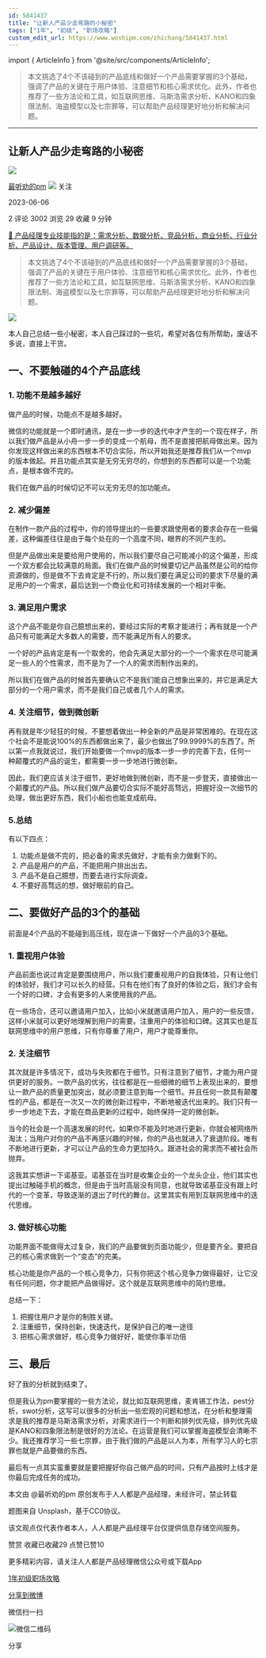```yaml
---
id: 5841437
title: "让新人产品少走弯路的小秘密"
tags: ["1年", "初级", "职场攻略"]
custom_edit_url: https://www.woshipm.com/zhichang/5841437.html
---
```

import { ArticleInfo } from '@site/src/components/ArticleInfo';

<ArticleInfo
    author="最听劝的pm"
    authorLink="https://www.woshipm.com/u/1513614"
    published="2023-06-06"
    views={3002}
    comments={2}
    collects={29}
/>

> 本文挑选了4个不该碰到的产品底线和做好一个产品需要掌握的3个基础，强调了产品的关键在于用户体验、注意细节和核心需求优化。此外，作者也推荐了一些方法论和工具，如互联网思维、马斯洛需求分析、KANO和四象限法制、海盗模型以及七宗罪等，可以帮助产品经理更好地分析和解决问题。

---

## 让新人产品少走弯路的小秘密

[![](https://static.woshipm.com/view/woshipm_api_def_20230427111515_1586.png?imageView2/1/w/72/h/72/q/100)](https://www.woshipm.com/u/1513614)

[最听劝的pm](https://www.woshipm.com/u/1513614) ![](https://static.woshipm.com/tag/1101_1@2x.png) 关注

2023-06-06

2 评论 3002 浏览 29 收藏 9 分钟

[🔗 产品经理专业技能指的是：需求分析、数据分析、竞品分析、商业分析、行业分析、产品设计、版本管理、用户调研等。](https://ke.qidianla.com/courses/90pm)

> 本文挑选了4个不该碰到的产品底线和做好一个产品需要掌握的3个基础，强调了产品的关键在于用户体验、注意细节和核心需求优化。此外，作者也推荐了一些方法论和工具，如互联网思维、马斯洛需求分析、KANO和四象限法制、海盗模型以及七宗罪等，可以帮助产品经理更好地分析和解决问题。

![](https://image.woshipm.com/2023/04/17/55aeb714-dcf5-11ed-897e-00163e0b5ff3.png)

本人自己总结一些小秘密，本人自己踩过的一些坑，希望对各位有所帮助，废话不多说，直接上干货。

## 一、不要触碰的4个产品底线

### 1\. 功能不是越多越好

做产品的时候，功能点不是越多越好。

微信的功能就是一个即时通讯，是在一步一步的迭代中才产生的一个现在样子，所以我们做产品是从小舟一步一步的变成一个航母，而不是直接把航母做出来。因为你发现这样做出来的东西根本不切合实际，所以开始我还是推荐我们从一个mvp的版本做起。并且功能点其实是无穷无穷尽的，你想到的东西都可以是一个功能点，是根本做不完的。

我们在做产品的时候切记不可以无穷无尽的加功能点。

### 2\. 减少偏差

在制作一款产品的过程中，你的领导提出的一些要求跟使用者的要求会存在一些偏差，这种偏差往往是由于每个处在的一个高度不同，眼界的不同产生的。

但是产品做出来是要给用户使用的，所以我们要尽自己可能减小的这个偏差，形成一个双方都会比较满意的局面。我们在做产品的时候要切记产品虽然是公司的给你资源做的，但是做不下去肯定是不行的，所以我们要在满足公司的要求下尽量的满足用户的一个需求，最后达到一个商业化和可持续发展的一个相对平衡。

### 3\. 满足用户需求

这个产品不能是你自己臆想出来的，要经过实际的考察才能进行；再有就是一个产品只有可能满足大多数人的需要，而不能满足所有人的要求。

一个好的产品肯定是有一个取舍的，他会先满足大部分的一个一个需求在尽可能满足一些人的个性需求，而不是为了一个人的需求而制作出来的。

所以我们在做产品的时候首先要确认它不是我们能自己想象出来的，并它是满足大部分的一个用户需求，而不是我们自己或者几个人的需求。

### 4\. 关注细节，做到微创新

再有就是年少轻狂的时候，不要想着做出一种全新的产品是非常困难的。在现在这个社会不是能说100%的东西都做出来了，最少也做出了99.9999%的东西了。所以第一点我就说过，我们开始要做一个mvp的版本一步一步的完善下去，任何一种颠覆式的产品的诞生，都需要一步一步地进行微创新。

因此，我们更应该关注于细节，更好地做到微创新，而不是一步登天，直接做出一个颠覆式的产品。所以我们做产品要切合实际不能好高骛远，把握好没一次细节的处理，做出更好东西，我们小船也也能变成航母。

### 5.总结

有以下四点：

1.  功能点是做不完的，把必备的需求先做好，才能有余力做剩下的。
2.  产品是用户的产品，不能把用户排出出去。
3.  产品不是自己臆想，而要去进行实际调查。
4.  不要好高骛远的想，做好眼前的自己。

## 二、要做好产品的3个的基础

前面是4个产品的不能碰到高压线，现在讲一下做好一个产品的3个基础。

### 1\. 重视用户体验

产品前面也说过肯定是要围绕用户，所以我们要重视用户的自我体验，只有让他们的体验好，我们才可以长久的经营。只有在他们有了良好的体验之后，我们才会有一个好的口碑，才会有更多的人来使用我的产品。

在一些场合，还可以邀请用户加入，比如小米就邀请用户加入，用户的一些反馈，这样小米就可以更好地理解到用户的需要。注重用户的体验和口碑。这其实也是互联网思维中的用户思维，只有你尊重了用户，用户才能尊重你。

### 2\. 关注细节

其次就是许多情况下，成功与失败都在于细节。只有注意到了细节，才能为用户提供更好的服务。一款产品的优劣，往往都是在一些细微的细节上表现出来的，要想让一款产品的质量更加突出，就必须要注意到每一个细节。并且任何一款具有颠覆性的产品，都是在一次又一次的微创新过程中，不断地被迭代出来的。我们只有一步一步地走下去，才能在商品更新的过程中，始终保持一定的微创新。

当今的社会是一个高速发展的时代，如果你不能及时地进行更新，你就会被网络所淘汰；当用户对你的产品不再感兴趣的时候，你的产品也就进入了衰退阶段。唯有不断地进行更新，才可以让产品的生命力更加持久。跟进社会的需求而不被社会所抛弃。

这我其实想讲一下诺基亚。诺基亚在当时是收集企业的一个龙头企业，他们其实也提出过触碰手机的概念，但是由于当时高层没有同意，也就导致诺基亚没有跟上时代的一个变革，导致逐渐的退出了时代的舞台。这里其实有用到互联网思维中的迭代思维。

### 3\. 做好核心功能

功能界面不能做得太过复杂，我们的产品要做到页面功能少，但是要齐全。要把自己的核心需求做到一个“变态”的完美。

核心功能是你产品的一个核心竞争力，只有你把这个核心竞争力做得最好，让它没有任何问题，你才能把产品做得好。这个就是互联网思维中的简约思维。

总结一下：

1.  把握住用户才是你的制胜关键。
2.  注重细节，保持创新，快速迭代，是保护自己的唯一途径
3.  把核心需求做好，核心竞争力做好好，能使你事半功倍

## 三、最后

好了我的分析就到结束了。

但是我认为pm要掌握的一些方法论，就比如互联网思维，麦肯锡工作法，pest分析，swot分析，这写可以很多的分析出一些宏观的问题和想法，在分析和整理需求是我的推荐是马斯洛需求分析，对需求进行一个判断和排列优先级，排列优先级是KANO和四象限法制是很好的方法论。在运营是我们可以掌握海盗模型会清晰不少。我还推荐学习一些七宗罪，由于我们做的产品是以人为本，所有学习人的七宗罪也就是产品要做的东西。

最后有一点其实蛮重要就是要把握好你自己做产品的时间，只有产品按时上线才是你最后完成任务的成功。

本文由 @最听劝的pm 原创发布于人人都是产品经理，未经许可，禁止转载

题图来自 Unsplash，基于CC0协议。

该文观点仅代表作者本人，人人都是产品经理平台仅提供信息存储空间服务。

赞赏 收藏已收藏29 点赞已赞10

更多精彩内容，请关注人人都是产品经理微信公众号或下载App

[1年](https://www.woshipm.com/tag/1%e5%b9%b4)[初级](https://www.woshipm.com/tag/%e5%88%9d%e7%ba%a7)[职场攻略](https://www.woshipm.com/tag/zhichang)

[分享到微博](https://service.weibo.com/share/share.php?appkey=2775287854&title=让新人产品少走弯路的小秘密&url=https://www.woshipm.com/zhichang/5841437.html&pic=https://image.woshipm.com/2023/04/17/55aeb714-dcf5-11ed-897e-00163e0b5ff3.png)

微信扫一扫

![微信二维码](https://api.pwmqr.com/qrcode/create/?url=https://www.woshipm.com/zhichang/5841437.html)

分享